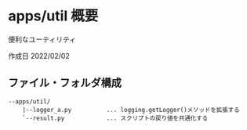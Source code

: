 # apps/util 概要

便利なユーティリティ

作成日 2022/02/02

## ファイル・フォルダ構成

```text
--apps/util/
    |--logger_a.py          ... logging.getLogger()メソッドを拡張する
    `--result.py            ... スクリプトの戻り値を共通化する
```
